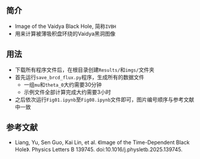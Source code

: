 ## 简介

- Image of the Vaidya Black Hole, 简称`IVBH`
- 用来计算被薄吸积盘环绕的Vaidya黑洞图像

## 用法

- 下载所有程序文件后，在根目录创建`Results/`和`imgs/`文件夹
- 首先运行`save_brcd_flux.py`程序，生成所有的数据文件
    - 一组`mu`和`theta_0`大约需要30分钟
    - 示例文件全部计算完成大约需要3小时
- 之后依次运行`Fig01.ipynb`至`Fig08.ipynb`文件即可，图片编号顺序与参考文献中一致

## 参考文献

- Liang, Yu, Sen Guo, Kai Lin, et al. 《Image of the Time-Dependent Black Hole》. Physics Letters B 139745. doi:10.1016/j.physletb.2025.139745.